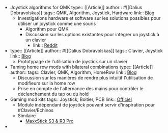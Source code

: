 - Joystick algorithms for QMK
  type:: [[Article]]
  author:: #[[Dalius Dobravolskas]]
  tags:: QMK, Algorithm, Joystick, Hardware
  link:: [Blog](https://blog.ffff.lt/posts/joystick-algorithms/)
	- Investigations hardware et software sur les solutions possibles pour utiliser un joystick comme une souris
		- Algorithm pour QMK
		- Discussion sur les options existantes pour intégrer un joystick à un clavier
			- link:: [Reddit](https://www.reddit.com/r/ErgoMechKeyboards/comments/deso3t/what_are_some_good_trackpadsdpadsmini_joysticks/)
- type:: [[Article]]
  author:: #[[Dalius Dobravolskas]]
  tags:: Clavier, Joystick
  link:: [Blog](https://blog.ffff.lt/posts/keyboard-with-joysticks/)
	- Prototypage de l'utilisation de joystick sur un clavier
- Taming home row mods with bilateral combinations
  type:: [[Article]]
  author:: 
  tags:: Clavier, QMK, Algorithm, HomeRow
  link:: [Blog](https://sunaku.github.io/home-row-mods.html)
	- Discussion sur les manières de rendre plus intuitif l'utilisation de modifieurs sur la home row
	- Prise en compte de l'alternance des mains pour contrôler le déclenchement du tap ou du hold
- Gaming mod kits
  tags:: Joystick, Boitier, PCB
  link:: [Officiel](https://www.gamingmodkits.com/)
	- Module indépendant de joystick pouvant servir d'inspiration pour #Clavier/Echinos
	- Similaire
		- [MaxxStick S3 & R3 Pro](https://maxxstick.com/)
-